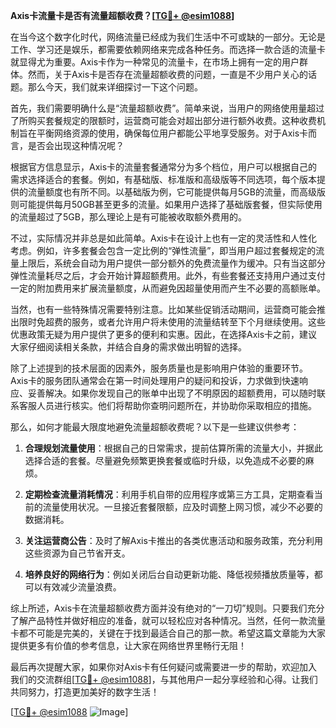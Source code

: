 **Axis卡流量卡是否有流量超额收费？[[TG💪+ @esim1088](https://t.me/s/esim1088)]**

在当今这个数字化时代，网络流量已经成为我们生活中不可或缺的一部分。无论是工作、学习还是娱乐，都需要依赖网络来完成各种任务。而选择一款合适的流量卡就显得尤为重要。Axis卡作为一种常见的流量卡，在市场上拥有一定的用户群体。然而，关于Axis卡是否存在流量超额收费的问题，一直是不少用户关心的话题。那么今天，我们就来详细探讨一下这个问题。

首先，我们需要明确什么是“流量超额收费”。简单来说，当用户的网络使用量超过了所购买套餐规定的限额时，运营商可能会对超出部分进行额外收费。这种收费机制旨在平衡网络资源的使用，确保每位用户都能公平地享受服务。对于Axis卡而言，是否会出现这种情况呢？

根据官方信息显示，Axis卡的流量套餐通常分为多个档位，用户可以根据自己的需求选择适合的套餐。例如，有基础版、标准版和高级版等不同选项，每个版本提供的流量额度也有所不同。以基础版为例，它可能提供每月5GB的流量，而高级版则可能提供每月50GB甚至更多的流量。如果用户选择了基础版套餐，但实际使用的流量超过了5GB，那么理论上是有可能被收取额外费用的。

不过，实际情况并非总是如此简单。Axis卡在设计上也有一定的灵活性和人性化考虑。例如，许多套餐会包含一定比例的“弹性流量”，即当用户超过套餐规定的流量上限后，系统会自动为用户提供一部分额外的免费流量作为缓冲。只有当这部分弹性流量耗尽之后，才会开始计算超额费用。此外，有些套餐还支持用户通过支付一定的附加费用来扩展流量额度，从而避免因超量使用而产生不必要的高额账单。

当然，也有一些特殊情况需要特别注意。比如某些促销活动期间，运营商可能会推出限时免超费的服务，或者允许用户将未使用的流量结转至下个月继续使用。这些优惠政策无疑为用户提供了更多的便利和实惠。因此，在选择Axis卡之前，建议大家仔细阅读相关条款，并结合自身的需求做出明智的选择。

除了上述提到的技术层面的因素外，服务质量也是影响用户体验的重要环节。Axis卡的服务团队通常会在第一时间处理用户的疑问和投诉，力求做到快速响应、妥善解决。如果你发现自己的账单中出现了不明原因的超额费用，可以随时联系客服人员进行核实。他们将帮助你查明问题所在，并协助你采取相应的措施。

那么，如何才能最大限度地避免流量超额收费呢？以下是一些建议供参考：

1. **合理规划流量使用**：根据自己的日常需求，提前估算所需的流量大小，并据此选择合适的套餐。尽量避免频繁更换套餐或临时升级，以免造成不必要的麻烦。

2. **定期检查流量消耗情况**：利用手机自带的应用程序或第三方工具，定期查看当前的流量使用状况。一旦接近套餐限额，应及时调整上网习惯，减少不必要的数据消耗。

3. **关注运营商公告**：及时了解Axis卡推出的各类优惠活动和服务政策，充分利用这些资源为自己节省开支。

4. **培养良好的网络行为**：例如关闭后台自动更新功能、降低视频播放质量等，都可以有效减少流量浪费。

综上所述，Axis卡在流量超额收费方面并没有绝对的“一刀切”规则。只要我们充分了解产品特性并做好相应的准备，就可以轻松应对各种情况。当然，任何一款流量卡都不可能是完美的，关键在于找到最适合自己的那一款。希望这篇文章能为大家提供更多有价值的参考信息，让大家在网络世界里畅行无阻！

最后再次提醒大家，如果你对Axis卡有任何疑问或需要进一步的帮助，欢迎加入我们的交流群组[[TG💪+ @esim1088](https://t.me/s/esim1088)]，与其他用户一起分享经验和心得。让我们共同努力，打造更加美好的数字生活！

[[TG💪+ @esim1088](https://t.me/s/esim1088) ![Image](https://i.postimg.cc/4NQfJmqS/Snipaste-2025-05-13-00-14-12.png)]